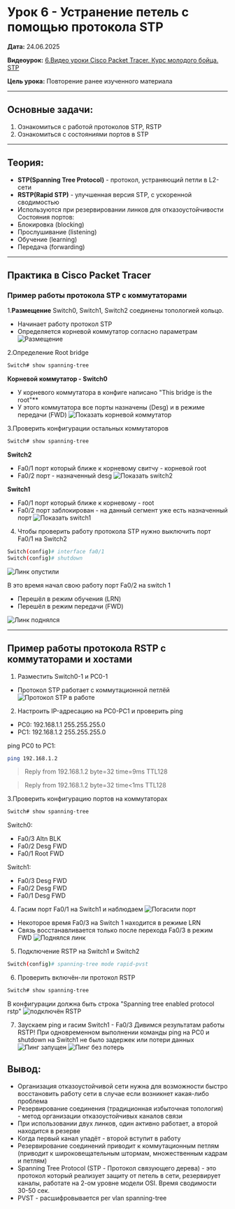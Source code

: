 # Урок 6 - Устранение петель с помощью протокола STP

**Дата:** 24.06.2025

**Видеоурок:** [6.Видео уроки Cisco Packet Tracer. Курс молодого бойца. STP](https://vkvideo.ru/playlist/-32477510_12/video-32477510_456239181)

**Цель урока:** Повторение ранее изученного материала

---

## Основные задачи:
1. Ознакомиться с работой протоколов STP, RSTP
2. Ознакомиться с состояниями портов в STP

---

## Теория:
- **STP(Spanning Tree Protocol)** - протокол, устраняющий петли в L2-сети
- **RSTP(Rapid STP)** - улучшенная версия STP, с ускоренной сводимостью
- Используются при резервировании линков для отказоустойчивости
Состояния портов:
- Блокировка (blocking)
- Прослушивание (listening)
- Обучение (learning)
- Передача (forwarding)

---

## Практика в Cisco Packet Tracer

### Пример работы протокола STP с коммутаторами

1.**Размещение** Switch0, Switch1, Switch2 соединены топологией кольцо.
- Начинает работу протокол STP
- Определяется корневой коммутатор согласно параметрам
![Размещение](./screenshots/STP_search_root.png)

2.Определение Root bridge
```bash
Switch# show spanning-tree
```
**Корневой коммутатор - Switch0**
- У корневого коммутатора в конфиге написано "This bridge is the root"**
- У этого коммутатора все порты назначены (Desg) и в режиме пeредачи (FWD)
![Показать корневой коммутатор](./STP_screenshoots/STP_root_switch.png)

3.Проверить конфигурации остальных коммутаторов
```bash
Switch# show spanning-tree
```
**Switch2**
- Fa0/1 порт который ближе к корневому свитчу - корневой root
- Fa0/2 порт - назначенный desg
![Показать switch2](./screenshotsv/STP_switch2.png)

**Switch1**
- Fa0/1 порт который ближе к корневому - root
- Fa0/2 порт заблокирован - на данный сегмент уже есть назначенный порт
![Показать switch1](./screenshots/STP_switch1.png)

4. Чтобы проверить работу протокола STP нужно выключить порт Fa0/1 на Switch2
```bash 
Switch(config)# interface fa0/1
Switch(config)# shutdown
```
![Линк опустили](./screenshots/STP_fa01_shutdown.png)

В это время начал свою работу порт Fa0/2 на switch 1
- Перешёл в режим обучения (LRN)
- Перешёл в режим передачи (FWD)

![Линк поднялся](./screenshots/STP_switch1_linkup.png)

---

## Пример работы протокола RSTP с коммутаторами и хостами

1. Разместить Switch0-1 и PC0-1
- Протокол STP работает с коммутационной петлёй
![Протокол STP в работе](./screenshots/RSTP_inwork.png)

2. Настроить IP-адресацию на PC0-PC1 и проверить ping
- PC0: 192.168.1.1 255.255.255.0
- PC1: 192.168.1.2 255.255.255.0

ping PC0 to PC1:
```bash
ping 192.168.1.2
```
>Reply from 192.168.1.2 byte=32 time=9ms TTL128

>Reply from 192.168.1.2 byte=32 time<1ms TTL128

3.Проверить конфигурацию портов на коммутаторах
```bash
Switch# show spanning-tree
```

Switch0:
- Fa0/3 Altn BLK
- Fa0/2 Desg FWD
- Fa0/1 Root FWD

Switch1:
- Fa0/3 Desg FWD
- Fa0/2 Desg FWD
- Fa0/1 Desg FWD

4. Гасим порт Fa0/1 на Switch1 и наблюдаем
![Погасили порт](./screenshots/RSTP_fa01_shutdown.png)
- Некоторое время Fa0/3 на Switch 1 находится в режиме LRN
- Связь восстанавливается только после перехода Fa0/3 в режим FWD
![Поднялся линк](./screenshots/RSTP_fa01_linkup.png)

5. Подключение RSTP на Switch1 и Switch2
```bash
Switch(config)# spanning-tree mode rapid-pvst
```

6. Проверить включён-ли протокол RSTP
```bash
Switch# show spanning-tree
```
В конфигурации должна быть строка "Spanning tree enabled protocol rstp"
![подключён RSTP](./screenshots/RSTP_on.png)

7. Заускаем ping и гасим Switch1 - Fa0/3
Дивимся результатам работы RSTP!
При одновременном выполнении команды ping на PC0 и shutdown на Switch1 не было задержек или потери данных
![Пинг запущен](./screenshots/RSTP_on1.png)
![Пинг без потерь](./screenshots/RSTP_on2.png)

## Вывод:
- Организация отказоустойчивой сети нужна для возможности быстро восстановить работу сети в случае если возникнет какая-либо проблема
- Резервирование соединения (традиционная избыточная топология) - метод организации отказоустойчивых каналов связи
 - При использовании двух линков, один активно работает, а второй находится в резерве
 - Когда первый канал упадёт - второй вступит в работу
 - Резервирование соединений приводит к коммутационным петлям (приводит к широковещательным штормам, множественным кадрам и петлям)
- Spanning Tree Protocol (STP - Протокол связующего дерева) - это протокол который реализует защиту от петель в сети, резервирует каналы, работате на 2-ом уровне модели OSI. Время сводимости 30-50 сек.
- PVST - расшифровывается per vlan spanning-tree

